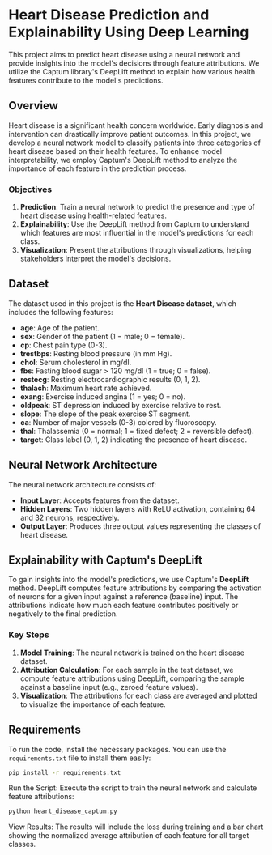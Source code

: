 # Heart Disease Prediction and Explainability Using Deep Learning

This project aims to predict heart disease using a neural network and provide insights into the model's decisions through feature attributions. We utilize the Captum library's DeepLift method to explain how various health features contribute to the model's predictions.

## Overview

Heart disease is a significant health concern worldwide. Early diagnosis and intervention can drastically improve patient outcomes. In this project, we develop a neural network model to classify patients into three categories of heart disease based on their health features. To enhance model interpretability, we employ Captum's DeepLift method to analyze the importance of each feature in the prediction process.

### Objectives

1. **Prediction**: Train a neural network to predict the presence and type of heart disease using health-related features.
2. **Explainability**: Use the DeepLift method from Captum to understand which features are most influential in the model's predictions for each class.
3. **Visualization**: Present the attributions through visualizations, helping stakeholders interpret the model's decisions.

## Dataset

The dataset used in this project is the **Heart Disease dataset**, which includes the following features:

- **age**: Age of the patient.
- **sex**: Gender of the patient (1 = male; 0 = female).
- **cp**: Chest pain type (0-3).
- **trestbps**: Resting blood pressure (in mm Hg).
- **chol**: Serum cholesterol in mg/dl.
- **fbs**: Fasting blood sugar > 120 mg/dl (1 = true; 0 = false).
- **restecg**: Resting electrocardiographic results (0, 1, 2).
- **thalach**: Maximum heart rate achieved.
- **exang**: Exercise induced angina (1 = yes; 0 = no).
- **oldpeak**: ST depression induced by exercise relative to rest.
- **slope**: The slope of the peak exercise ST segment.
- **ca**: Number of major vessels (0-3) colored by fluoroscopy.
- **thal**: Thalassemia (0 = normal; 1 = fixed defect; 2 = reversible defect).
- **target**: Class label (0, 1, 2) indicating the presence of heart disease.

## Neural Network Architecture

The neural network architecture consists of:

- **Input Layer**: Accepts features from the dataset.
- **Hidden Layers**: Two hidden layers with ReLU activation, containing 64 and 32 neurons, respectively.
- **Output Layer**: Produces three output values representing the classes of heart disease.

## Explainability with Captum's DeepLift

To gain insights into the model's predictions, we use Captum's **DeepLift** method. DeepLift computes feature attributions by comparing the activation of neurons for a given input against a reference (baseline) input. The attributions indicate how much each feature contributes positively or negatively to the final prediction.

### Key Steps

1. **Model Training**: The neural network is trained on the heart disease dataset.
2. **Attribution Calculation**: For each sample in the test dataset, we compute feature attributions using DeepLift, comparing the sample against a baseline input (e.g., zeroed feature values).
3. **Visualization**: The attributions for each class are averaged and plotted to visualize the importance of each feature.

## Requirements

To run the code, install the necessary packages. You can use the `requirements.txt` file to install them easily:

```bash
pip install -r requirements.txt
```

Run the Script: Execute the script to train the neural network and calculate feature attributions:
```bash
python heart_disease_captum.py
```
View Results: The results will include the loss during training and a bar chart showing the normalized average attribution of each feature for all target classes.
